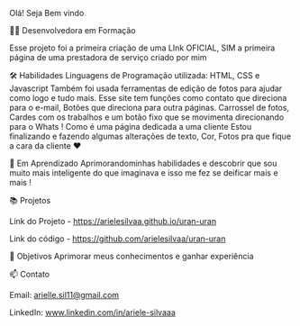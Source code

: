 Olá! Seja Bem vindo

👩‍💻 Desenvolvedora em Formação

Esse projeto foi a primeira criação de uma LInk OFICIAL, SIM a primeira página de uma prestadora de serviço criado por mim

🛠️ Habilidades Linguagens de Programação utilizada: HTML, CSS e Javascript Também foi usada ferramentas de edição de fotos para ajudar como logo e tudo mais. Esse site tem funções como contato que direciona para o e-mail, Botões que direciona para outra páginas. Carrossel de fotos, Cardes com os trabalhos e um botão fixo que se movimenta direcionando para o Whats ! Como é uma página dedicada a uma cliente Estou finalizando e fazendo algumas alterações de texto, Cor, Fotos pra que fique a cara da cliente ❤️

🌱 Em Aprendizado Aprimorandominhas habilidades e descobrir que sou muito mais inteligente do que imaginava e isso me fez se deificar mais e mais !

📚 Projetos

Link do Projeto - https://arielesilvaa.github.io/uran-uran

Link do código - https://github.com/arielesilvaa/uran-uran

🎯 Objetivos Aprimorar meus conhecimentos e ganhar experiência

📫 Contato

Email: arielle.sil11@gmail.com

LinkedIn: www.linkedin.com/in/ariele-silvaaa
